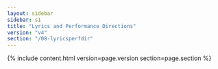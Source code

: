 ```yaml
---
layout: sidebar
sidebar: s1
title: "Lyrics and Performance Directions"
version: "v4"
section: "/08-lyricsperfdir"
---
```

{% include content.html version=page.version section=page.section %}
